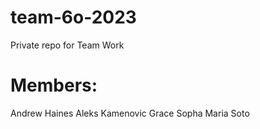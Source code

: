 # team-6o-2023
Private repo for Team Work

# Members:
Andrew Haines
Aleks Kamenovic
Grace Sopha
Maria Soto
